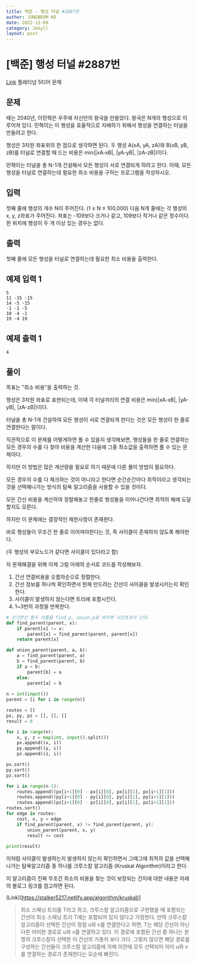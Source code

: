 ```yaml
---
title: 백준 - 행성 터널 #2887번
author: JUNGBEOM KO
date: 2022-12-09
category: Jekyll
layout: post
---
```


# [백준] 행성 터널 #2887번

[Link](https://www.acmicpc.net/problem/2887) 플래티넘 5티어 문제



## 문제

때는 2040년, 이민혁은 우주에 자신만의 왕국을 만들었다. 왕국은 N개의 행성으로 이루어져 있다. 민혁이는 이 행성을 효율적으로 지배하기 위해서 행성을 연결하는 터널을 만들려고 한다.

행성은 3차원 좌표위의 한 점으로 생각하면 된다. 두 행성 A(xA, yA, zA)와 B(xB, yB, zB)를 터널로 연결할 때 드는 비용은 min(|xA-xB|, |yA-yB|, |zA-zB|)이다.

민혁이는 터널을 총 N-1개 건설해서 모든 행성이 서로 연결되게 하려고 한다. 이때, 모든 행성을 터널로 연결하는데 필요한 최소 비용을 구하는 프로그램을 작성하시오.



## 입력

첫째 줄에 행성의 개수 N이 주어진다. (1 ≤ N ≤ 100,000) 다음 N개 줄에는 각 행성의 x, y, z좌표가 주어진다. 좌표는 -109보다 크거나 같고, 109보다 작거나 같은 정수이다. 한 위치에 행성이 두 개 이상 있는 경우는 없다. 



## 출력

첫째 줄에 모든 행성을 터널로 연결하는데 필요한 최소 비용을 출력한다.



## 예제 입력 1

```
5
11 -15 -15
14 -5 -15
-1 -1 -5
10 -4 -1
19 -4 19
```



## 예제 출력 1

```
4
```



## 풀이

목표는 "최소 비용"을 출력하는 것.

행성은 3차원 좌표로 표현되는데, 이때 각 터널끼리의 연결 비용은 min(|xA-xB|, |yA-yB|, |zA-zB|)이다.



터널을 총 N-1개 건설하여 모든 행성이 서로 연결되게 한다는 것은 모든 행성이 한 줄로 연결한다는 말이다.

직관적으로 이 문제를 어떻게하면 풀 수 있을지 생각해보면, 행성들을 한 줄로 연결하는 모든 경우의 수를 다 찾아 비용을 계산한 다음에 그중 최소값을 출력하면 풀 수 있는 문제이다.

하지만 이 방법은 많은 계산량을 필요로 하기 때문에 다른 풀이 방법이 필요하다.



모든 경우의 수를 다 체크하는 것이 아니라고 한다면 순간순간마다 최적이라고 생각되는 것을 선택해나가는 방식의 탐욕 알고리즘을 사용할 수 있을 것이다. 

모든 간선 비용을 계산하여 정렬해놓고 한줄로 행성들을 이어나간다면 최적의 해에 도달할지도 모른다.

하지만 이 문제에는 결정적인 제한사항이 존재한다.

바로 행성들이 무조건 한 줄로 이어져야한다는 것, 즉 사이클이 존재하지 않도록 해야한다.

(두 행성의 부모노드가 같다면 사이클이 있다라고 함)



자 문제해결을 위해 이제 그럼 아래의 순서로 코드를 작성해보자.

1. 간선 연결비용을 오름차순으로 정렬한다.
2. 간선 정보를 하나씩 확인하면서 현재 만드려는 간선이 사이클을 발생시키는지 확인한다.
3. 사이클이 발생하지 않는다면 트리에 포함시킨다.
4. 1~3번의 과정을 반복한다.



```python
# 신기한건 함수 이름을 find_p, union_p로 바꾸면 시간초과가 난다.
def find_parent(parent, x):
    if parent[x] != x:
        parent[x] = find_parent(parent, parent[x])
    return parent[x]

def union_parent(parent, a, b):
    a = find_parent(parent, a)
    b = find_parent(parent, b)
    if a < b:
        parent[b] = a
    else:
        parent[a] = b
        
n = int(input())
parent = [i for i in range(n)]

routes = []
px, py, pz = [], [], []
result = 0

for i in range(n):
    x, y, z = map(int, input().split())
    px.append((x, i))
    py.append((y, i))
    pz.append((z, i))

px.sort()
py.sort()
pz.sort()

for i in range(n-1):
    routes.append((px[i+1][0] - px[i][0], px[i][1], px[i+1][1]))
    routes.append((py[i+1][0] - py[i][0], py[i][1], py[i+1][1]))
    routes.append((pz[i+1][0] - pz[i][0], pz[i][1], pz[i+1][1]))
routes.sort()
for edge in routes:
    cost, x, y = edge
    if find_parent(parent, x) != find_parent(parent, y):
        union_parent(parent, x, y)
        result += cost
        
print(result)
```

이처럼 사이클이 발생하는지 발생하지 않는지 확인하면서 그때그때 최적의 값을 선택해나가는 탐욕알고리즘 중 하나를 크루스칼 알고리즘 (Kruskal Algorithm)이라고 한다.

이 알고리즘이 진짜 무조건 최소의 비용을 찾는 것이 보장되는 건지에 대한 내용은 아래의 블로그 링크를 참고하면 된다.

(Link)[https://stalker5217.netlify.app/algorithm/kruskal/]

> 최소 스패닝 트리를 T라고 하고, 크루스칼 알고리즘으로 구현했을 때 포함되는 간선이 최소 스패닝 트리 T에는 포함되어 있지 않다고 가정한다. 만약 크루스칼 알고리즘이 선택한 간선이 정점 u와 v를 연결한다고 하면, T는 해당 간선이 아닌 다른 어떠한 경로로 u와 v를 연결하고 있다. 이 경로에 포함된 간선 중 하나는 분명히 크루스칼이 선택한 이 간선의 가중치 보다 크다. 그렇지 않으면 해당 경로를 구성하는 간선들이 크루스칼 알고리즘에 의해 이전에 모두 선택되어 이미 u와 v를 연결하는 경로가 존재한다는 모순에 빠진다.